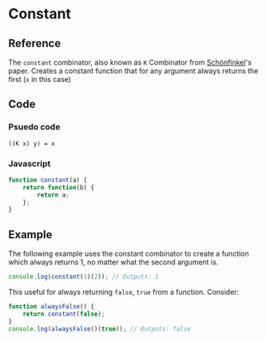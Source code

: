 # Constant

## Reference

The `constant` combinator, also known as `K` Combinator from [Schönfinkel](http://en.wikipedia.org/wiki/Moses_Sch%C3%B6nfinkel)'s paper. Creates a constant function that for any argument always returns the first (`x` in this case)

## Code

### Psuedo code

```
((K x) y) = x
```

### Javascript

```javascript
function constant(a) {
	return function(b) {
		return a;
	};
}
```

## Example

The following example uses the constant combinator to create a function which always returns 1, no matter what the second argument is. 

```javascript
console.log(constant(1)(2)); // Outputs: 1
```

This useful for always returning `false`, `true` from a function. Consider:

```javascript
function alwaysFalse() {
	return constant(false);
}
console.log(alwaysFalse()(true)); // Outputs: false
```



